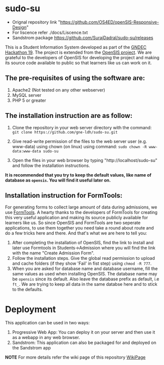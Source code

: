 # sudo-su

* Orignal repository link "https://github.com/OS4ED/openSIS-Responsive-Design"
* For liscence refer ./docs/Liscence.txt
* Sandstrom package https://github.com/SurajDadral/sudo-su/releases

This is a Student Information System developed as part of the [GNDEC Hackathon 19](https://docs.google.com/document/d/e/2PACX-1vQEq-pOaY6tpcgOrz-_Okw_L8bIZoDvq8Fr1WW6xD6ExY_aUJm9INa-If0mb2sM8ql7YbLsmGSK6IyU/pub).
The project is extended from the [OpenSIS project](https://github.com/OS4ED/openSIS-Responsive-Design). We are grateful to the developers of OpenSIS for developing the project and making its source code available to public so that learners like us can work on it.

## The pre-requisites of using the software are:

1. Apache2 (Not tested on any other webserver)
2. MySQL server
3. PHP 5 or greater

## The installation instruction are as follow:

1. Clone the repository in your web server directory with the command:
`git clone https://github.com/gne-ldh/sudo-su.git`

1. Give read-write permission of the files to the web server user (e.g. www-data) using chown (on linux) using command:
`sudo chown -R www-data:www-data sudo-su`

1. Open the files in your web browser by typing "http://localhost/sudo-su" and follow the installation instructions.

**It is recommended that you try to keep the default values, like name of database as `opensis`. You will find it useful later on.**

## Installation instruction for FormTools:

For generating forms to collect large amount of data during admissions, we use [FormTools](http://formtools.org/). A hearty thanks to the developers of FormTools for creating this very useful application and making its source publicly available for learners like us.
So since OpenSIS and FormTools are two seperate applications, to use them together you need take a round about route and do a few tricks here and there. And that's what we are here to tell you:

1. After completing the installation of OpenSIS, find the link to install and later use Formtools in Students->Admission where you will find the link with the name "Create Admission Form".
1. Follow the installation steps. Give the global read permission to upload and cache folders (if they show 'Fail' in fist step) using `chmod -R 777`.
1. When you are asked for database name and database username, fill the same values as used when installing OpenSIS. The database name may be `opensis` since its default. Also leave the database prefix as default, i.e `ft_`. We are trying to keep all data in the same databse here and to stick to the defaults.

# Deployment

This application can be used in two ways:

1. Progressive Web App: You can deploy it on your server and then use it as a webapp in any web browser.
1. Sandstrom: This application can also be packaged for and deployed on the Sandstrom app

**NOTE**
For more details refer the wiki page of this repository [WikiPage](https://github.com/gne-ldh/sudo-su/wiki)
